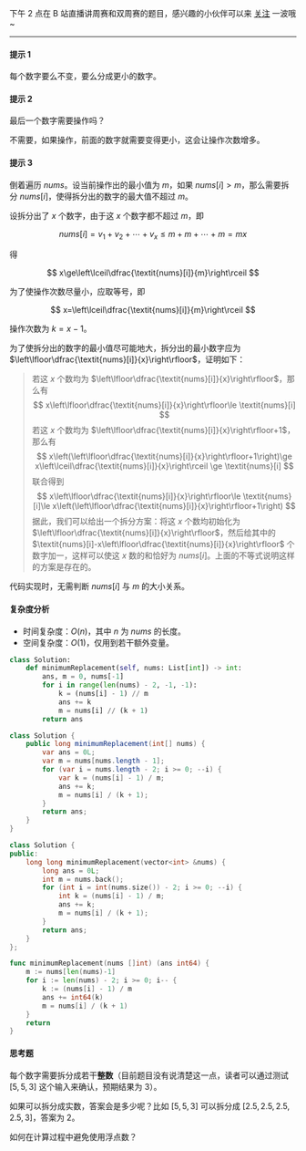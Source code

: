 下午 2 点在 B 站直播讲周赛和双周赛的题目，感兴趣的小伙伴可以来 [关注](https://space.bilibili.com/206214/dynamic) 一波哦~

---

#### 提示 1

每个数字要么不变，要么分成更小的数字。

#### 提示 2

最后一个数字需要操作吗？

不需要，如果操作，前面的数字就需要变得更小，这会让操作次数增多。

#### 提示 3

倒着遍历 $\textit{nums}$。设当前操作出的最小值为 $m$，如果 $\textit{nums}[i]>m$，那么需要拆分 $\textit{nums}[i]$，使得拆分出的数字的最大值不超过 $m$。

设拆分出了 $x$ 个数字，由于这 $x$ 个数字都不超过 $m$，即

$$
\textit{nums}[i] = v_1+v_2+\cdots+v_x \le m+m+\cdots+m = mx
$$ 
 
得 

$$
x\ge\left\lceil\dfrac{\textit{nums}[i]}{m}\right\rceil
$$

为了使操作次数尽量小，应取等号，即

$$
x=\left\lceil\dfrac{\textit{nums}[i]}{m}\right\rceil
$$

操作次数为 $k=x-1$。

为了使拆分出的数字的最小值尽可能地大，拆分出的最小数字应为 $\left\lfloor\dfrac{\textit{nums}[i]}{x}\right\rfloor$，证明如下：

> 若这 $x$ 个数均为 $\left\lfloor\dfrac{\textit{nums}[i]}{x}\right\rfloor$，那么有
> $$
> x\left\lfloor\dfrac{\textit{nums}[i]}{x}\right\rfloor\le \textit{nums}[i]
> $$
> 若这 $x$ 个数均为 $\left\lfloor\dfrac{\textit{nums}[i]}{x}\right\rfloor+1$，那么有
> $$
> x\left(\left\lfloor\dfrac{\textit{nums}[i]}{x}\right\rfloor+1\right)\ge x\left\lceil\dfrac{\textit{nums}[i]}{x}\right\rceil \ge \textit{nums}[i]
> $$
> 联合得到
> $$
> x\left\lfloor\dfrac{\textit{nums}[i]}{x}\right\rfloor\le \textit{nums}[i]\le x\left(\left\lfloor\dfrac{\textit{nums}[i]}{x}\right\rfloor+1\right)
> $$
> 据此，我们可以给出一个拆分方案：将这 $x$ 个数均初始化为 $\left\lfloor\dfrac{\textit{nums}[i]}{x}\right\rfloor$，然后给其中的 $\textit{nums}[i]-x\left\lfloor\dfrac{\textit{nums}[i]}{x}\right\rfloor$ 个数字加一，这样可以使这 $x$ 数的和恰好为 $\textit{nums}[i]$。上面的不等式说明这样的方案是存在的。

代码实现时，无需判断 $\textit{nums}[i]$ 与 $m$ 的大小关系。

#### 复杂度分析

- 时间复杂度：$O(n)$，其中 $n$ 为 $\textit{nums}$ 的长度。
- 空间复杂度：$O(1)$，仅用到若干额外变量。

```py [sol1-Python3]
class Solution:
    def minimumReplacement(self, nums: List[int]) -> int:
        ans, m = 0, nums[-1]
        for i in range(len(nums) - 2, -1, -1):
            k = (nums[i] - 1) // m
            ans += k
            m = nums[i] // (k + 1)
        return ans
```

```java [sol1-Java]
class Solution {
    public long minimumReplacement(int[] nums) {
        var ans = 0L;
        var m = nums[nums.length - 1];
        for (var i = nums.length - 2; i >= 0; --i) {
            var k = (nums[i] - 1) / m;
            ans += k;
            m = nums[i] / (k + 1);
        }
        return ans;
    }
}
```

```cpp [sol1-C++]
class Solution {
public:
    long long minimumReplacement(vector<int> &nums) {
        long ans = 0L;
        int m = nums.back();
        for (int i = int(nums.size()) - 2; i >= 0; --i) {
            int k = (nums[i] - 1) / m;
            ans += k;
            m = nums[i] / (k + 1);
        }
        return ans;
    }
};
```

```go [sol1-Go]
func minimumReplacement(nums []int) (ans int64) {
	m := nums[len(nums)-1]
	for i := len(nums) - 2; i >= 0; i-- {
		k := (nums[i] - 1) / m
		ans += int64(k)
		m = nums[i] / (k + 1)
	}
	return
}
```

#### 思考题

每个数字需要拆分成若干**整数**（目前题目没有说清楚这一点，读者可以通过测试 $[5,5,3]$ 这个输入来确认，预期结果为 $3$）。

如果可以拆分成实数，答案会是多少呢？比如 $[5,5,3]$ 可以拆分成 $[2.5,2.5,2.5,2.5,3]$，答案为 $2$。

如何在计算过程中避免使用浮点数？
